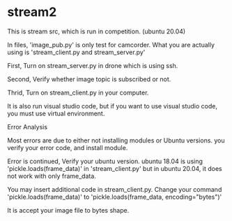 # stream2

This is stream src, which is run in competition. (ubuntu 20.04)

In files, 'image_pub.py' is only test for camcorder. What you are actually using is 'stream_client.py and stream_server.py'

First, Turn on stream_server.py in drone which is using ssh.

Second, Verify whether image topic is subscribed or not.

Thrid, Turn on stream_client.py in your computer.

It is also run visual studio code, but if you want to use visual studio code, you must use virtual environment.

Error Analysis

Most errors are due to either not installing modules or Ubuntu versions. you verify your error code, and install module.

Error is continued, Verify your ubuntu version. ubuntu 18.04 is using 'pickle.loads(frame_data)' in 'stream_client.py' but in ubuntu 20.04, it does not work with only frame_data.

You may insert additional code in stream_client.py. Change your command 'pickle.loads(frame_data)' to 'pickle.loads(frame_data, encoding="bytes")'

It is accept your image file to bytes shape.
